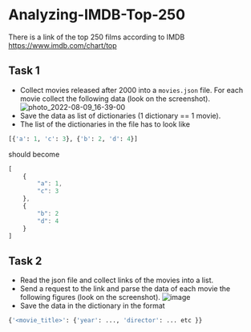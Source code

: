 # Analyzing-IMDB-Top-250


There is a link of the top 250 films according to IMDB https://www.imdb.com/chart/top

## Task 1
- Collect movies released after 2000 into a `movies.json` file. For each movie collect the following data (look on the screenshot).
![photo_2022-08-09_16-39-00](https://user-images.githubusercontent.com/56909624/183663607-857ce17d-1646-478c-8c8e-7af486a7e94e.jpg)
- Save the data as list of dictionaries (1 dictionary == 1 movie).
- The list of the dictionaries in the file has to look like
```python
[{'a': 1, 'c': 3}, {'b': 2, 'd': 4}]
```
should become
```javascript
[
    {
        "a": 1,
        "c": 3
    },
    {
        "b": 2
        "d": 4
    }
]
```

## Task 2
- Read the json file and collect links of the movies into a list.
- Send a request to the link and parse the data of each movie the following figures (look on the screenshot).
![image](https://user-images.githubusercontent.com/56909624/184365294-908e0916-6c2f-429d-b483-c0d97029de71.png)
- Save the data in the dictionary in the format
```python
{'<movie_title>': {'year': ..., 'director': ... etc }}
```
